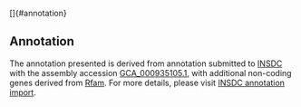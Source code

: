 []{#annotation}

Annotation
----------

The annotation presented is derived from annotation submitted to
[INSDC](http://www.insdc.org) with the assembly accession
[GCA\_000935105.1](http://www.ebi.ac.uk/ena/data/view/GCA_000935105.1),
with additional non-coding genes derived from
[Rfam](http://rfam.xfam.org/). For more details, please visit [INSDC
annotation
import](http://ensemblgenomes.org/info/data/insdc_annotation).
